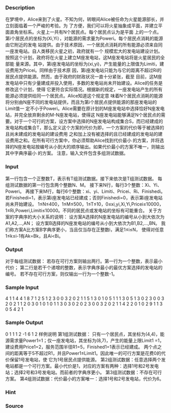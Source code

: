 
### Description
在梦境中，Alice来到了火星。不知为何，转眼间Alice被任命为火星能源部长，并立刻面临着一个严峻的考验。为
了方便，我们可以将火星抽象成平面，并建立平面直角坐标系。火星上一共有N个居民点。每个居民点认为是平面
上的一个点。第i个居民点的坐标为(Xi,Yi），对能源的需求量为Poweri。每个居民点消耗的能源由它附近的发电
站提供。由于技术原因，一个居民点消耗的所有能源必须来自同一座发电站。自人类移民火星之初，政府就有一个
规模宏大的发电站建设计划。按照这个计划，政府将在火星上建立M座发电站，这M座发电站将是火星居民的全部能
量来源。其中，第i座发电站的坐标为(xi,yi)，产生能量的上限值为Limiti，建设费用为Pricei。同样由于技术原
因，第i座发电站只能为与它的距离不超过Ri的居民点提供能源。然而，由于政府的财政状况一直十分紧张，截至
目前，这M座发电站中只有少量建成并投入使用，多数的发电站尚未开始建设。Alice的任务是修改这个计划，使得
它更符合实际情况。根据新的规定，一座发电站产生的所有能源必须提供给同一个居民点。Alice知道这个规定意
味着N个居民点消耗的能源将分别由N座不同的发电站提供，而且为第i个居民点提供能源的那座发电站的Limit值一
定不小于Poweri。Alice需要在原计划的M座发电站中选择恰好N座发电站，并完全放弃剩余的M-N座发电站，使得这
N座发电站能够满足N个居民点的需要。对于一个可行的方案，设方案中选择的N座发电站构成集合S，而已经建成的
发电站构成集合T，那么定义这个方案的代价为即，一个方案的代价等于被选择的且尚未建成的发电站的建设费用
之和加上没有被选择的且已经建成的发电站的建设费用之和。在所有可行方案中，你必须帮助Alice找到代价最小
的方案，并将选择的N座发电站按编号从小到大的顺序输出。如果代价最小的方案不唯一，则输出其中字典序最小
的方案。
注意，输入文件包含多组测试数据。
### Input
第一行包含一个正整数T，表示有T组测试数据。接下来依次是T组测试数据。
每组测试数据的第一行包含两个整数N、M。
接下来N行，每行3个整数：Xi、Yi、Poweri。
再接下来M行，每行6个整数：xi、yi、Limiti、Pricei、Ri、Finishedi。
若Finishedi=1，表示第i座发电站已经建成；否则Finishedi=0，表示第i座发电站尚未开始建设。
1≤N≤400，1≤M≤500，1≤T≤10，0≤xi,yi,Xi,Yi,Pricei≤10000，
1≤Ri,Poweri,Limiti≤10000。不同的居民点或发电站的坐标有可能重合。
关于方案的字典序的大小关系的说明：
设方案A选择的N座发电站的编号从小到大依次为A1,A2,…,AN；
设方案B选择的N座发电站的编号从小到大依次为B1,B2,…,BN。
我们称方案A比方案B字典序更小，当且仅当存在正整数i，满足1≤i≤N，
使得对任意1≤k≤i-1有Ak=Bk，且Ai<Bi。
### Output

对于每组测试数据：
若存在可行方案则输出两行。第一行为一个整数，表示最小代价；
第二行是若干个递增的整数，表示字典序最小的最优方案选择的发电站的编号。
若不存在可行方案，则仅输出一行为一个整数-1。

### Sample Input
4
1 1
4 4 1
8 7 1 2 5 1
2 3
0 0 3
2 0 2
1 1 5 1 3 0
1 0 5 1 1 1
3 0 5 1 3 0
2 3
0 0 3
2 0 2
1 1 2 0 3 0
1 0 1 0 1 1
3 0 3 0 2 0
2 3
0 0 3
2 0 2
1 1 4 2 2 0
1 0 2 9 1 1
3 0 5 4 2 1


### Sample Output
0
1
1
1 2
-1
6
1 2
样例说明
第1组测试数据：
只有一个居民点，其坐标为(4,4)，能源需求量Power1=1；仅一座发电站，其坐标为(8,7)，产生的能量上限Limit1
=1，建设费用Price1=2，服务范围半径R1=5，Finished1=1表示已经建成。
两个点之间的距离等于5不超过R1，并且Power1≤Limit1。因此唯一的可行方案是花费0的代价保留1号发电站，使
它为1号居民点提供能源。
第2组测试数据：任意选择两个发电站都是一个可行方案。最小代价是1，对应的方案有两种：选择1号和2号发电站；选择2号和3号发电站。而前者的字典序更小。
第3组测试数据：不存在可行方案。
第4组测试数据：代价最小的方案唯一：选择1号和2号发电站，代价为6。
### Hint

### Source
